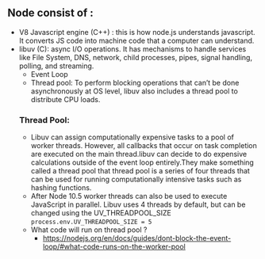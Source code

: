 ## Node consist of :
- V8 Javascript engine (C++) : this is how node.js understands javascript. It converts JS code into machine code that a computer can understand.
- libuv (C): async I/O operations. It has mechanisms to handle services like File System, DNS, network, child processes, pipes, signal handling, polling, and streaming.
    - Event Loop
    - Thread pool: To perform blocking operations that can’t be done asynchronously at OS level, libuv also includes a thread pool to distribute CPU loads.
    ### Thread Pool:
    - Libuv can assign computationally expensive tasks to a pool of worker threads. However, all callbacks that occur on task completion are executed on the main thread.libuv can decide to do expensive calculations outside of the event loop entirely.They make something called a thread pool that thread pool is a series of four threads that can be used for running computationally intensive tasks such as hashing functions.
    - After Node 10.5 worker threads can also be used to execute JavaScript in parallel. Libuv uses 4 threads by default, but can be changed using the UV_THREADPOOL_SIZE
      `process.env.UV_THREADPOOL_SIZE = 5`
  - What code will run on thread pool ?
    - https://nodejs.org/en/docs/guides/dont-block-the-event-loop/#what-code-runs-on-the-worker-pool


